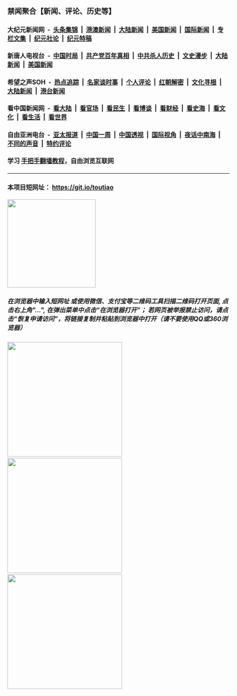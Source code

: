 ### 禁闻聚合【新闻、评论、历史等】

#### 大纪元新闻网 &nbsp;-&nbsp; [头条集锦](indexes/E头条集锦.md?t=03041202) &nbsp;|&nbsp; [港澳新闻](indexes/E港澳新闻.md?t=03041202)  &nbsp;|&nbsp; [大陆新闻](indexes/E大陆新闻.md?t=03041202) &nbsp;|&nbsp; [美国新闻](indexes/E美国新闻.md?t=03041202) &nbsp;|&nbsp; [国际新闻](indexes/E国际新闻.md?t=03041202) &nbsp;|&nbsp; [专栏文集](indexes/E专栏文集.md?t=03041202) &nbsp;|&nbsp; [纪元社论](indexes/E纪元社论.md?t=03041202) &nbsp;|&nbsp; [纪元特稿](indexes/E纪元特稿.md?t=03041202) 

#### 新唐人电视台 &nbsp;-&nbsp; [中国时局](indexes/N中国时局.md?t=03041202) &nbsp;|&nbsp; [共产党百年真相](indexes/N共产党百年真相.md?t=03041202) &nbsp;|&nbsp; [中共杀人历史](indexes/N中共杀人历史.md?t=03041202) &nbsp;|&nbsp; [文史漫步](indexes/N文史漫步.md?t=03041202) &nbsp;|&nbsp; [大陆新闻](indexes/N大陆新闻.md?t=03041202) &nbsp;|&nbsp; [美国新闻](indexes/N美国新闻.md?t=03041202)

#### 希望之声SOH &nbsp;-&nbsp; [热点追踪](indexes/H热点追踪.md?t=03041202) &nbsp;|&nbsp; [名家谈时事](indexes/H名家谈时事.md?t=03041202) &nbsp;|&nbsp; [个人评论](indexes/H个人评论.md?t=03041202)  &nbsp;|&nbsp; [红朝解密](indexes/H红朝解密.md?t=03041202) &nbsp;|&nbsp; [文化寻根](indexes/H文化寻根.md?t=03041202) &nbsp;|&nbsp; [大陆新闻](indexes/H大陆新闻.md?t=03041202) &nbsp;|&nbsp; [港台新闻](indexes/H港台新闻.md?t=03041202)

#### 看中国新闻网 &nbsp;-&nbsp; [看大陆](indexes/S看大陆.md?t=03041202) &nbsp;|&nbsp; [看官场](indexes/S看官场.md?t=03041202) &nbsp;|&nbsp; [看民生](indexes/S看民生.md?t=03041202)  &nbsp;|&nbsp; [看博谈](indexes/S看博谈.md?t=03041202) &nbsp;|&nbsp; [看财经](indexes/S看财经.md?t=03041202) &nbsp;|&nbsp; [看史海](indexes/S看史海.md?t=03041202) &nbsp;|&nbsp; [看文化](indexes/S看文化.md?t=03041202) &nbsp;|&nbsp; [看生活](indexes/S看生活.md?t=03041202) &nbsp;|&nbsp; [看世界](indexes/S看世界.md?t=03041202)

#### 自由亚洲电台 &nbsp;-&nbsp; [亚太报道](indexes/R亚太报道.md?t=03041202) &nbsp;|&nbsp; [中国一周](indexes/R中国一周.md?t=03041202) &nbsp;|&nbsp; [中国透视](indexes/R中国透视.md?t=03041202)  &nbsp;|&nbsp; [国际视角](indexes/R国际视角.md?t=03041202) &nbsp;|&nbsp; [夜话中南海](indexes/R夜话中南海.md?t=03041202) &nbsp;|&nbsp; [不同的声音](indexes/R不同的声音.md?t=03041202) &nbsp;|&nbsp; [特约评论](indexes/R特约评论.md?t=03041202)

#### 学习 [手把手翻墙教程](https://github.com/gfw-breaker/guides/wiki)，自由浏览互联网

----

#### 本项目短网址： https://git.io/toutiao
<img src="https://raw.githubusercontent.com/gfw-breaker/banned-news/master/scripts/img/qr.png" width="200px"/>  

##### 在浏览器中输入短网址 或使用微信、支付宝等二维码工具扫描二维码打开页面, 点击右上角"...", 在弹出菜单中点击“在浏览器打开”； 若网页被举报禁止访问，请点击“恢复申请访问”，将链接复制并粘贴到浏览器中打开（请不要使用QQ或360浏览器）

<img src="https://raw.githubusercontent.com/gfw-breaker/banned-news/master/scripts/img/1.png" width="260px"/> &nbsp; <img src="https://raw.githubusercontent.com/gfw-breaker/banned-news/master/scripts/img/2.png" width="260px"/> &nbsp; <img src="https://raw.githubusercontent.com/gfw-breaker/banned-news/master/scripts/img/3.png" width="260px"/>
